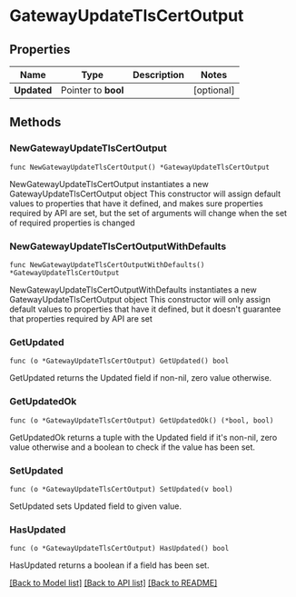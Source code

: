 # GatewayUpdateTlsCertOutput

## Properties

Name | Type | Description | Notes
------------ | ------------- | ------------- | -------------
**Updated** | Pointer to **bool** |  | [optional] 

## Methods

### NewGatewayUpdateTlsCertOutput

`func NewGatewayUpdateTlsCertOutput() *GatewayUpdateTlsCertOutput`

NewGatewayUpdateTlsCertOutput instantiates a new GatewayUpdateTlsCertOutput object
This constructor will assign default values to properties that have it defined,
and makes sure properties required by API are set, but the set of arguments
will change when the set of required properties is changed

### NewGatewayUpdateTlsCertOutputWithDefaults

`func NewGatewayUpdateTlsCertOutputWithDefaults() *GatewayUpdateTlsCertOutput`

NewGatewayUpdateTlsCertOutputWithDefaults instantiates a new GatewayUpdateTlsCertOutput object
This constructor will only assign default values to properties that have it defined,
but it doesn't guarantee that properties required by API are set

### GetUpdated

`func (o *GatewayUpdateTlsCertOutput) GetUpdated() bool`

GetUpdated returns the Updated field if non-nil, zero value otherwise.

### GetUpdatedOk

`func (o *GatewayUpdateTlsCertOutput) GetUpdatedOk() (*bool, bool)`

GetUpdatedOk returns a tuple with the Updated field if it's non-nil, zero value otherwise
and a boolean to check if the value has been set.

### SetUpdated

`func (o *GatewayUpdateTlsCertOutput) SetUpdated(v bool)`

SetUpdated sets Updated field to given value.

### HasUpdated

`func (o *GatewayUpdateTlsCertOutput) HasUpdated() bool`

HasUpdated returns a boolean if a field has been set.


[[Back to Model list]](../README.md#documentation-for-models) [[Back to API list]](../README.md#documentation-for-api-endpoints) [[Back to README]](../README.md)


